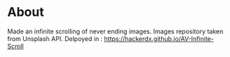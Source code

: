 # About

Made an infinite scrolling of never ending images.
Images repository taken from Unsplash API. 
Delpoyed in : https://hackerdx.github.io/AV-Infinite-Scroll
